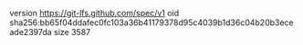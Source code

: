 version https://git-lfs.github.com/spec/v1
oid sha256:bb65f04ddafec0fc103a36b41179378d95c4039b1d36c04b20b3eceade2397da
size 3587
